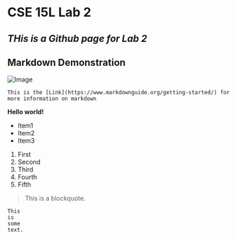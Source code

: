 # CSE 15L Lab 2
*THis is a Github page for Lab 2*
---------------------------------

## Markdown Demonstration
![Image](https://mdg.imgix.net/assets/images/markdown-flowchart.png) 

`This is the [Link](https://www.markdownguide.org/getting-started/) for more information on markdown`

**Hello world!**

* Item1
* Item2
* Item3

1. First
2. Second 
3. Third
4. Fourth
5. Fifth

> This is a blockquote.

```
This
is
some 
text.
```





